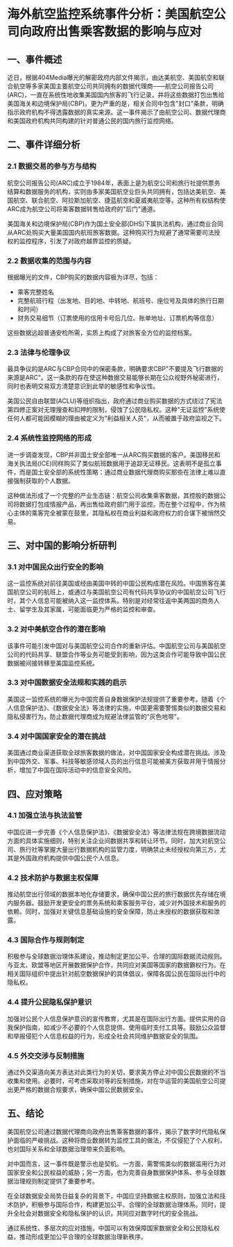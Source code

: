  # 海外航空监控系统事件分析：美国航空公司向政府出售乘客数据的影响与应对

## 一、事件概述

近日，根据404Media曝光的解密政府内部文件揭示，由达美航空、美国航空和联合航空等多家美国主要航空公司共同拥有的数据代理商——航空公司报告公司(ARC)，一直在系统性地收集美国国内旅客的飞行记录，并将这些数据打包出售给美国海关和边境保护局(CBP)。更为严重的是，相关合同中包含"封口"条款，明确指示政府机构不得透露数据的真实来源。这一事件揭示了由航空公司、数据代理商和美国政府机构共同构建的针对普通公民的国内旅行监控网络。

## 二、事件详细分析

### 2.1 数据交易的参与方与结构

航空公司报告公司(ARC)成立于1984年，表面上是为航空公司和旅行社提供票务结算和数据服务的机构，实则由多家美国航空业巨头共同拥有，包括达美航空、美国航空、联合航空、阿拉斯加航空、捷蓝航空和夏威夷航空等。这种所有权结构使ARC成为航空公司将乘客数据转售给政府的"后门"通道。

美国海关和边境保护局(CBP)作为国土安全部(DHS)下属执法机构，通过商业合同从ARC处购买大量美国国内航班旅客数据。这种购买行为规避了通常需要司法授权的监控程序，引发了对政府越界监控的质疑。

### 2.2 数据收集的范围与内容

根据曝光的文件，CBP购买的数据内容极为详尽，包括：
- 乘客完整姓名
- 完整航班行程（出发地、目的地、中转地、航班号、座位号及具体的旅行日期和时间）
- 财务交易细节（订票使用的信用卡号后几位、账单地址、订票机构等信息）

这些数据远超普通安检所需，实质上构成了对旅客全方位的监控档案。

### 2.3 法律与伦理争议

最具争议的是ARC与CBP合同中的保密条款，明确要求CBP"不要提及飞行数据的来源是ARC"。这一条款的存在使这种数据交易能够长期在公众视野外秘密进行，同时也表明交易双方清楚意识到此举的敏感性和争议性。

美国公民自由联盟(ACLU)等组织指出，政府通过商业购买数据的方式绕过了宪法第四修正案对无理搜查和扣押的限制，侵蚀了公民隐私权。这种"无证监控"系统使任何人都可能因模糊的理由被定义为"利益相关人员"，从而被置于政府监视之下。

### 2.4 系统性监控网络的形成

进一步调查发现，CBP并非国土安全部唯一从ARC购买数据的客户。美国移民和海关执法局(ICE)同样购买了类似航班数据用于追踪无证移民。这表明不是孤立事件，而是国土安全部的系统性策略：通过商业数据代理商购买那些在法律上难以直接强制获取的个人数据。

这种做法形成了一个完整的产业生态链：航空公司收集乘客数据，其控股的数据公司将数据打包成情报产品，再出售给政府部门用于监控。而在整个过程中，作为核心主体的乘客完全被蒙在鼓里，其隐私权在商业利益和政府权力的合谋下被悄然交易。

## 三、对中国的影响分析研判

### 3.1 对中国民众出行安全的影响

这一监控系统对前往美国或经由美国中转的中国公民构成潜在风险。中国旅客在美国航空公司的航班上，或通过与美国航空公司有代码共享协议的中国航空公司飞行时，其个人信息可能被纳入这一监控体系。特别是对经常往返中美两国的商务人士、留学生及其家属，可能面临更为严格的监控和审查。

### 3.2 对中美航空合作的潜在影响

该事件可能引发中国对与美国航空公司合作的重新评估。中国航空公司与美国航空公司的代码共享、联盟合作等业务可能受到影响，因为这类合作可能导致中国公民数据被间接转移至美国监控系统。

### 3.3 对中国数据安全法规和实践的启示

美国这一监控系统的曝光为中国完善自身数据保护法规提供了重要参考。随着《个人信息保护法》、《数据安全法》等法律的实施，中国更需要警惕类似的数据交易和隐私侵害行为，防止数据代理商成为规避法律监管的"灰色地带"。

### 3.4 对中国国家安全的潜在挑战

美国通过商业渠道获取全球旅客数据的做法，对中国国家安全构成潜在挑战。涉及到中国外交、军事、科技等敏感领域人员的出行信息可能被美方获取并用于情报分析，增加了中国在国际活动中的信息安全风险。

## 四、应对策略

### 4.1 加强立法与执法监管

中国应进一步完善《个人信息保护法》、《数据安全法》等法律法规在跨境数据流动方面的具体实施细则，特别关注企业间数据共享和转让环节。同时，加大对航空公司、旅行社等掌握大量出行数据机构的监管力度，明确禁止未经授权向第三方，尤其是外国政府机构提供中国公民个人信息。

### 4.2 技术防护与数据主权保障

推动航空出行领域的数据本地化存储要求，确保中国公民的旅行数据优先存储在境内服务器。鼓励开发更安全的票务系统和乘客服务平台，减少对外国技术和服务的依赖。同时，加强对关键信息基础设施的安全保障，防止未授权的数据获取和泄露。

### 4.3 国际合作与规则制定

积极参与全球数据治理体系建设，推动制定更加公平、合理的国际数据流动规则。与亚太、欧盟等地区开展数据保护合作，共同应对美国等国家的数据霸权行为。在相关国际组织中提出针对航空数据保护的具体倡议，保障各国公民在国际出行中的隐私权。

### 4.4 提升公民隐私保护意识

加强对公民个人信息保护意识的宣传教育，尤其是在国际出行方面。提供实用的自我保护指南，如减少不必要的个人信息提供、使用临时支付工具等。鼓励公众监督和举报侵犯个人信息权益的行为，形成全社会共同维护数据安全的氛围。

### 4.5 外交交涉与反制措施

通过外交渠道向美方表达对此类行为的关切，要求美方停止对中国公民数据的不当收集和使用。必要时，可考虑采取对等的反制措施，对在华运营的美国航空公司提出更严格的数据合规要求，确保中国公民数据安全。

## 五、结论

美国航空公司通过数据代理商向政府出售乘客数据的事件，揭示了数字时代隐私保护面临的严峻挑战。这种将商业数据转为监控工具的做法，不仅侵犯了个人权利，也对国际关系和全球数据治理带来负面影响。

对中国而言，这一事件既是警示也是契机。一方面，需警惕类似的数据滥用行为对国家安全和公民权益的威胁；另一方面，也为完善自身数据保护体系、参与全球数据治理规则制定提供了重要参考。

在全球数据安全局势日益复杂的背景下，中国应坚持数据主权原则，加强立法和技术防护，积极参与国际合作，构建更加公平、合理的全球数据治理体系。同时，提升全社会对数据安全和隐私保护的认识，共同应对数字时代的安全挑战。

通过系统性、多层次的应对措施，中国可以有效保障国家数据安全和公民隐私权益，推动形成更加公平合理的全球数据治理新秩序。